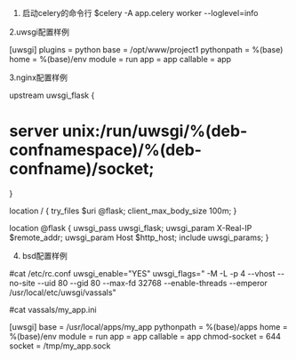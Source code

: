 1. 启动celery的命令行
$celery -A app.celery worker --loglevel=info


2.uwsgi配置样例

[uwsgi]
plugins = python
base = /opt/www/project1
pythonpath = %(base)
home = %(base)/env
module = run
app = app
callable = app

3.nginx配置样例

upstream uwsgi_flask {
  # server unix:/run/uwsgi/%(deb-confnamespace)/%(deb-confname)/socket;
}


location / {
     try_files $uri @flask;
     client_max_body_size 100m;
}


location @flask {
    uwsgi_pass uwsgi_flask;
    uwsgi_param X-Real-IP $remote_addr;
    uwsgi_param Host $http_host;
    include uwsgi_params;
}


4. bsd配置样例

#cat /etc/rc.conf
uwsgi_enable="YES"
uwsgi_flags=" -M -L -p 4 --vhost --no-site --uid 80 --gid 80 --max-fd 32768 --enable-threads  --emperor /usr/local/etc/uwsgi/vassals"

#cat vassals/my_app.ini

[uwsgi]
base = /usr/local/apps/my_app
pythonpath = %(base)/apps
home = %(base)/env
module = run
app = app
callable = app
chmod-socket = 644
socket = /tmp/my_app.sock
